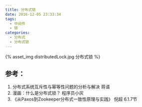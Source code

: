 ```yaml
---
title: 分布式锁
date: 2016-12-05 23:33:34
tags:
  - 中间件
  - 锁
categories: 
  - 分布式
  - 分布式锁  
---
```


{% asset_img distributedLock.jpg 分布式锁 %}

## 参考：

1. 分布式系统互斥性与幂等性问题的分析与解决 蒋谞
2. 漫画：什么是分布式锁？ 程序员小灰
3. 《从Paxos到Zookeeper分布式一致性原理与实践》 倪超 6.1.7节
